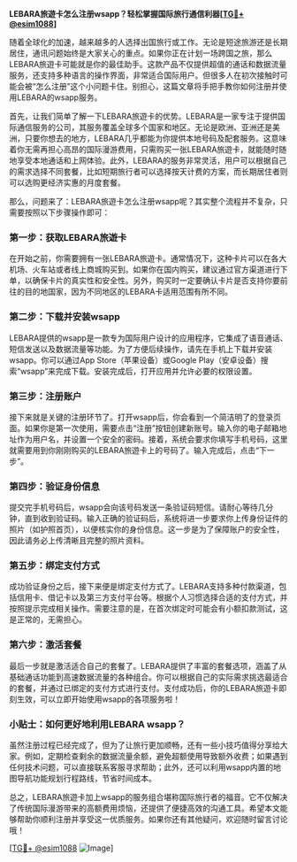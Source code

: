 **LEBARA旅遊卡怎么注册wsapp？轻松掌握国际旅行通信利器[[TG💪+ @esim1088](https://t.me/s/esim1088)]**

随着全球化的加速，越来越多的人选择出国旅行或工作。无论是短途旅游还是长期居住，通讯问题始终是大家关心的重点。如果你正在计划一场跨国之旅，那么LEBARA旅遊卡可能就是你的最佳助手。这款产品不仅提供超值的通话和数据流量服务，还支持多种语言的操作界面，非常适合国际用户。但很多人在初次接触时可能会被“怎么注册”这个小问题卡住。别担心，这篇文章将手把手教你如何注册并使用LEBARA的wsapp服务。

首先，让我们简单了解一下LEBARA旅遊卡的优势。LEBARA是一家专注于提供国际通信服务的公司，其服务覆盖全球多个国家和地区。无论是欧洲、亚洲还是美洲，只要你想去的地方，LEBARA几乎都能为你提供本地号码及配套服务。这意味着你无需再担心高昂的国际漫游费用，只需购买一张LEBARA旅遊卡，就能随时随地享受本地通话和上网体验。此外，LEBARA的服务非常灵活，用户可以根据自己的需求选择不同套餐，比如短期旅行者可以选择按天计费的方案，而长期居住者则可以选购更经济实惠的月度套餐。

那么，问题来了：LEBARA旅遊卡怎么注册wsapp呢？其实整个流程并不复杂，只需要按照以下步骤操作即可：

### 第一步：获取LEBARA旅遊卡

在开始之前，你需要拥有一张LEBARA旅遊卡。通常情况下，这种卡片可以在各大机场、火车站或者线上商城购买到。如果你在国内购买，建议通过官方渠道进行下单，以确保卡片的真实性和安全性。另外，购买时一定要确认卡片是否支持你要前往的目的地国家，因为不同地区的LEBARA卡适用范围有所不同。

### 第二步：下载并安装wsapp

LEBARA提供的wsapp是一款专为国际用户设计的应用程序，它集成了语音通话、短信发送以及数据流量等功能。为了方便后续操作，请先在手机上下载并安装wsapp。你可以通过App Store（苹果设备）或Google Play（安卓设备）搜索“wsapp”来完成下载。安装完成后，打开应用并允许必要的权限设置。

### 第三步：注册账户

接下来就是关键的注册环节了。打开wsapp后，你会看到一个简洁明了的登录页面。如果你是第一次使用，需要点击“注册”按钮创建新账号。输入你的电子邮箱地址作为用户名，并设置一个安全的密码。接着，系统会要求你填写手机号码，这里就需要用到你刚刚购买的LEBARA旅遊卡上的号码了。输入完成后，点击“下一步”。

### 第四步：验证身份信息

提交完手机号码后，wsapp会向该号码发送一条验证码短信。请耐心等待几分钟，直到收到验证码。输入正确的验证码后，系统将进一步要求你上传身份证件的照片（如护照首页），以便核实你的身份信息。这一步是为了保障账户的安全性，因此请务必上传清晰且完整的照片资料。

### 第五步：绑定支付方式

成功验证身份之后，接下来便是绑定支付方式了。LEBARA支持多种付款渠道，包括信用卡、借记卡以及第三方支付平台等。根据个人习惯选择合适的支付方式，并按照提示完成相关操作。需要注意的是，在首次绑定时可能会有小额扣款测试，这是正常的，无需担心。

### 第六步：激活套餐

最后一步就是激活适合自己的套餐了。LEBARA提供了丰富的套餐选项，涵盖了从基础通话功能到高速数据流量的各种组合。你可以根据自己的实际需求挑选最适合的套餐，并通过已绑定的支付方式进行支付。支付成功后，你的LEBARA旅遊卡即刻生效，可以立即开始使用wsapp的各项服务啦！

### 小贴士：如何更好地利用LEBARA wsapp？

虽然注册过程已经完成了，但为了让旅行更加顺畅，还有一些小技巧值得分享给大家。例如，定期检查剩余的数据流量余额，避免超额使用导致额外收费；如果遇到任何技术问题，可以直接联系客服寻求帮助；此外，还可以利用wsapp内置的地图导航功能规划行程路线，节省时间成本。

总之，LEBARA旅遊卡加上wsapp的服务组合堪称国际旅行者的福音。它不仅解决了传统国际漫游带来的高额费用烦恼，还提供了便捷高效的沟通工具。希望本文能够帮助你顺利注册并享受这一优质服务。如果你还有其他疑问，欢迎随时留言讨论哦！

[[TG💪+ @esim1088](https://t.me/s/esim1088) ![Image](https://i.postimg.cc/4NQfJmqS/Snipaste-2025-05-13-00-14-12.png)]